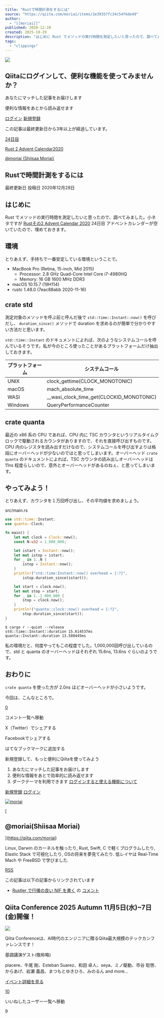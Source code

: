 ```yaml
---
title: "Rustで時間計測をするには"
source: "https://qiita.com/moriai/items/2e39357fc34c54f6de49"
author:
  - "[[moriai]]"
published: 2020-12-28
created: 2025-10-29
description: "はじめに Rust でメソッドの実行時間を測定したいと思ったので、調べてみました。小ネタですが Rustその2 Advent Calendar 2020 24日目 アドベントカレンダーが空いていたので、埋めておきます。 環境 とりあえず、手持ちで一番安定している環境とい..."
tags:
  - "clippings"
---
```

![](https://relay-dsp.ad-m.asia/dmp/sync/bizmatrix?pid=c3ed207b574cf11376&d=x18o8hduaj&uid=)

## Qiitaにログインして、便利な機能を使ってみませんか？

あなたにマッチした記事をお届けします

便利な情報をあとから読み返せます

[ログイン](https://qiita.com/login?callback_action=login_or_signup&redirect_to=%2Fmoriai%2Fitems%2F2e39357fc34c54f6de49&realm=qiita) [新規登録](https://qiita.com/signup?callback_action=login_or_signup&redirect_to=%2Fmoriai%2Fitems%2F2e39357fc34c54f6de49&realm=qiita)

この記事は最終更新日から3年以上が経過しています。

[24日目](https://qiita.com/advent-calendar/2020/rust2)

[Rust 2 Advent Calendar2020](https://qiita.com/advent-calendar/2020/rust2)

[@moriai (Shiisaa Moriai)](https://qiita.com/moriai)

## Rustで時間計測をするには

最終更新日 投稿日 2020年12月28日

## はじめに

Rust でメソッドの実行時間を測定したいと思ったので、調べてみました。小ネタですが [Rustその2 Advent Calendar 2020](https://qiita.com/advent-calendar/2020/rust2) 24日目 アドベントカレンダーが空いていたので、埋めておきます。

## 環境

とりあえず、手持ちで一番安定している環境ということで。

- MacBook Pro (Retina, 15-inch, Mid 2015)
	- Processor: 2.8 GHz Quad-Core Intel Core i7-4980HQ
	- Memory: 16 GB 1600 MHz DDR3
- macOS 10.15.7 (19H114)
- rustc 1.48.0 (7eac88abb 2020-11-16)

## crate std

測定対象のメソッドを呼ぶ前と呼んだ後で `std::time::Instant::now()` を呼びだし、 `duration_since()` メソッドで duration を求めるのが簡単で分かりやすい方法だと思います。

`std::time::Instant` のドキュメントによれば、次のようなシステムコールを呼んでいるそうです。私が今のところ使ったことがあるプラットフォームだけ抽出しておきます。

| プラットフォーム | システムコール |
| --- | --- |
| UNIX | clock\_gettime(CLOCK\_MONOTONIC) |
| macOS | mach\_absolute\_time |
| WASI | \_\_wasi\_clock\_time\_get(CLOCKID\_MONOTONIC) |
| Windows | QueryPerformanceCounter |

## crate quanta

最近の x86 系の CPU であれば、CPU 内に TSC カウンタというリアルタイムクロックで駆動されるカウンタがありますので、それを直接呼び出すものです。CPU 内のレジスタを読み出すだけなので、システムコールを呼び出すよりは格段にオーバーヘッドが少ないのではと思ってしまいます。オーバーヘッド `crate quanta` のドキュメントによれば、TSC カウンタの読み出しオーバーヘッドは 11ns 程度らしいので、意外とオーバーヘッドがあるのねぇ、と思ってしまいます。

## やってみよう！

とりあえず、カウンタを１万回呼び出し、その平均値を求めましょう。

src/main.rs

```rust
use std::time::Instant;
use quanta::Clock;

fn main() {
    let mut clock = Clock::new();
    const N:u32 = 1_000_000;

    let istart = Instant::now();
    let mut istop = istart;
    for _ in 1..N {
        istop = Instant::now();
    }
    println!("std::time:Instant::now() overhead = {:?}",
        istop.duration_since(istart));

    let start = clock.now();
    let mut stop = start;
    for _ in 1..1_000_000 {
        stop = clock.now();
    }
    println!("quanta::clock::now() overhead = {:?}",
        stop.duration_since(start));
}
```

```console
$ cargo r --quiet --release
std::time::Instant::duration 15.614537ms
quanta::Instant::duration 13.580445ms
```

私の環境だと、何度やってもこの程度でした。1,000,000回呼び出しているので、std と quanta のオーバーヘッドはそれぞれ 15.6ns, 13.6ns ぐらいのようです。

## おわりに

`crate quanta` を使った方が 2.0ns ほどオーバーヘッドが小さいようです。

今回は、こんなところで。

[0](https://qiita.com/moriai/items/#comments)

コメント一覧へ移動

X（Twitter）でシェアする

Facebookでシェアする

はてなブックマークに追加する

新規登録して、もっと便利にQiitaを使ってみよう

1. あなたにマッチした記事をお届けします
2. 便利な情報をあとで効率的に読み返せます
3. ダークテーマを利用できます
[ログインすると使える機能について](https://help.qiita.com/ja/articles/qiita-login-user)

[新規登録](https://qiita.com/signup?callback_action=login_or_signup&redirect_to=%2Fmoriai%2Fitems%2F2e39357fc34c54f6de49&realm=qiita) [ログイン](https://qiita.com/login?callback_action=login_or_signup&redirect_to=%2Fmoriai%2Fitems%2F2e39357fc34c54f6de49&realm=qiita)

[![moriai](https://qiita-user-profile-images.imgix.net/https%3A%2F%2Favatars1.githubusercontent.com%2Fu%2F5388032%3Fv%3D4?ixlib=rb-4.0.0&auto=compress%2Cformat&lossless=0&w=128&s=511847dcbaefbd4d4c3ddc55362d2327)](https://qiita.com/moriai)

[

## @moriai(Shiisaa Moriai)

](https://qiita.com/moriai)

Linux, Darwin のカーネルを触ったり, Rust, Swift, C で軽くプログラムしたり, Elastic Stack で可視化したり, OSの将来を夢見てみたり. 低レイヤは Real-Time Mach や FreeBSD で学びました.

[RSS](https://qiita.com/moriai/feed)

この記事は以下の記事からリンクされています

- [Rustler で行儀の良い NIF を書く](https://qiita.com/kobae964/items/9b8e78b8b0f3ca0f7e19) の [コメント](https://qiita.com/kobae964/items/9b8e78b8b0f3ca0f7e19#comment-0dbe5e56eb2208575994)

## Qiita Conference 2025 Autumn 11月5日(水)~7日(金)開催！

![](https://cdn.qiita.com/assets/public/official_campaigns/qiita_conference_2025_autumn/image-conference_2025_autumn_ogp-d35d2500cd0420d93f2ed69a8d162d74.png)

Qiita Conferenceは、AI時代のエンジニアに贈るQiita最大規模のテックカンファレンスです！

基調講演ゲスト(敬称略)

piacere、牛尾 剛、Esteban Suarez、和田 卓人、seya、ミノ駆動、市谷 聡啓、からあげ、岩瀬 義昌、まつもとゆきひろ、みのるん and more…

[イベント詳細を見る](https://qiita.com/official-campaigns/conference/2025-autumn)

[10](https://qiita.com/moriai/items/2e39357fc34c54f6de49/likers)

いいねしたユーザー一覧へ移動

9